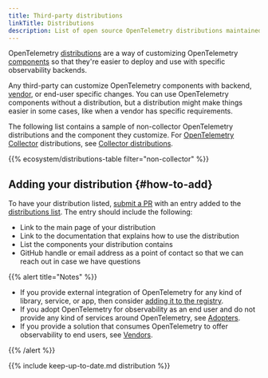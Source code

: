 ```yaml
---
title: Third-party distributions
linkTitle: Distributions
description: List of open source OpenTelemetry distributions maintained by third parties.
---
```


OpenTelemetry [distributions] are a way of customizing OpenTelemetry
[components] so that they're easier to deploy and use with specific
observability backends.

Any third-party can customize OpenTelemetry components with backend, [vendor],
or end-user specific changes. You can use OpenTelemetry components without a
distribution, but a distribution might make things easier in some cases, like
when a vendor has specific requirements.

The following list contains a sample of non-collector OpenTelemetry
distributions and the component they customize. For
[OpenTelemetry Collector](/docs/collector/) distributions, see
[Collector distributions](/docs/collector/distributions/).

{{% ecosystem/distributions-table filter="non-collector" %}}

## Adding your distribution {#how-to-add}

To have your distribution listed, [submit a PR] with an entry added to the
[distributions list]. The entry should include the following:

- Link to the main page of your distribution
- Link to the documentation that explains how to use the distribution
- List the components your distribution contains
- GitHub handle or email address as a point of contact so that we can reach out
  in case we have questions

{{% alert title="Notes" %}}

- If you provide external integration of OpenTelemetry for any kind of library,
  service, or app, then consider
  [adding it to the registry](/ecosystem/registry/adding).
- If you adopt OpenTelemetry for observability as an end user and do not provide
  any kind of services around OpenTelemetry, see
  [Adopters](/ecosystem/adopters).
- If you provide a solution that consumes OpenTelemetry to offer observability
  to end users, see [Vendors](/ecosystem/vendors).

{{% /alert %}}

[submit a PR]: /docs/contributing/pull-requests/

{{% include keep-up-to-date.md distribution %}}

[components]: /docs/concepts/components/
[distributions]: /docs/concepts/distributions/
[distributions list]: https://github.com/open-telemetry/opentelemetry.io/tree/main/data/ecosystem/distributions.yaml
[vendor]: ../vendors/
